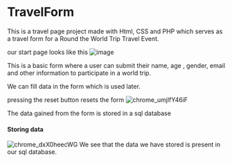 # TravelForm
This is a travel page project made with Html, CSS and PHP which serves as a travel form for a Round the World Trip Travel Event. 

our start page looks like this
![image](https://user-images.githubusercontent.com/106229044/226153666-d8768f88-658c-412d-84b6-4968c7e41d64.png)

This is a basic form where a user can submit their name, age , gender, email and other information to participate in a world trip.

We can fill data in the form which is used later.

pressing the reset button resets the form
![chrome_umjlfY46iF](https://user-images.githubusercontent.com/106229044/226153751-a1c218f2-c3a0-42d6-a64f-f3349077a759.gif)

The data gained from the form is stored in a sql database

#### Storing data
![chrome_dxX0heecWG](https://user-images.githubusercontent.com/106229044/226153699-c7b98285-7eea-4192-a24b-6f9ddb569280.gif)
We see that the data we have stored is present in our sql database. 


